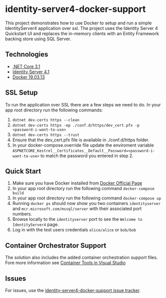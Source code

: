 ﻿# identity-server4-docker-support
This project demonstrates how to use Docker to setup and run a simple IdentityServer4 application over ssl.
The project uses the Identity Server 4 Quickstart UI and replaces the in-memory clients with an Entity Framework backing store using SQL Server.

## Technologies
- [.NET Core 3.1](https://dotnet.microsoft.com/download/dotnet-core/3.1)
- [Identity Server 4.1](https://identityserver4.readthedocs.io/en/latest/)
- [Docker 19.03.13](https://www.docker.com/get-started)

## SSL Setup
To run the application over SSL there are a few steps we need to do. In your app root directory run the following commands:

1. ``dotnet dev-certs https --clean``
2. ``dotnet dev-certs https -ep ./conf.d/https/dev_cert.pfx -p <password-i-want-to-use>``
3. ``dotnet dev-certs https --trust``
4. Ensure that the dev_cert.pfx file is available in ./conf.d/https folder. 
5. In your docker-compose.override file update the enviroment variable ``ASPNETCORE_Kestrel__Certificates__Default__Password=<password-i-want-to-use>`` to match the password you entered in step 2.

##  Quick Start

1. Make sure you have Docker installed from [Docker Official Page](https://docs.docker.com/get-docker/)
2. In your app root directory run the following command ``docker-compose build``
3. In your app root directory run the following command  ``docker-compose up``
4. Running ``docker ps`` should now show you two containers ``identityserver`` and ``mcr.microsoft.com/mssql/server`` with their associated port numbers.
5. Browse locally to the ``identityserver`` port to see the `Welcome to IdentityServer4` page.
6. Log in with the test users credentials ``alice/alice`` or ``bob/bob``

##  Container Orchestrator Support

The solution also includes the added container orchestration support files. Fore more information see [Container Tools in Visual Studio](https://docs.microsoft.com/en-us/visualstudio/containers/overview?view=vs-2019)


## Issues
For issues, use the [identity-server4-docker-support issue tracker](https://github.com/ryan-buckman/identity-server4-docker-support/issues).